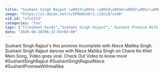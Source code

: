 ```yaml
---
title: "Sushant Singh Rajput \u0915\u093e \u092d\u093e\u0902\u091c\u0940 Mallika \u0938\u0947 \u0915\u093f\u092f\u093e \u092f\u0947 \u0935\u093e\u0926\u093e \u0930\u0939 \u0917\u092f\u093e \u0905\u0927\u0942\u0930\u093e FilmiBeat"
image: "https://s2.dmcdn.net/v/SPMeN1VEr2_cJ2CLB/x240"
vid_id: "x7vn313"
categories: "fun"
tags: ["filmibeat-hindi","Sushant Singh Rajput"," Sushant Promise With Mallika"]
date: "2020-08-26T06:32:03+03:00"
---
```

Sushant Singh Rajput's this promise incomplete with Niece Mallika Singh. Sushant Singh Rajput dances with Niece Mallika Singh on Chane Ke Khet Mein Song, Video goes viral. Check Out Video to know more  <br>#SushantSinghRajput #SushantSinghRajputNiece #SushantPromiseWithmallika
